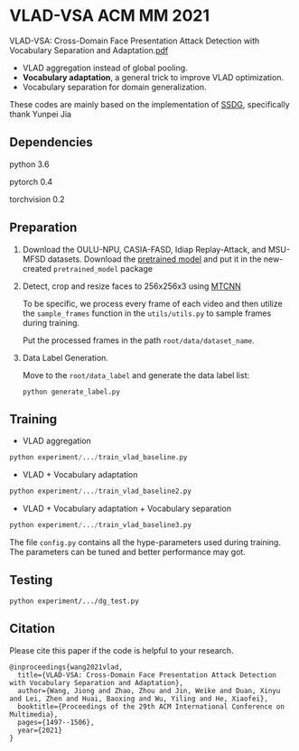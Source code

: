 # VLAD-VSA  ACM MM 2021
VLAD-VSA: Cross-Domain Face Presentation Attack Detection with Vocabulary Separation and Adaptation.[pdf](https://arxiv.org/abs/2202.10301)

- VLAD aggregation instead of global pooling.
- **Vocabulary adaptation**, a general trick to improve VLAD optimization.
- Vocabulary separation for domain generalization.

These codes are mainly based on the implementation of [SSDG](https://github.com/taylover-pei/SSDG-CVPR2020), specifically thank Yunpei Jia
## Dependencies
python 3.6

pytorch 0.4

torchvision 0.2

## Preparation
1. Download the OULU-NPU, CASIA-FASD, Idiap Replay-Attack, and MSU-MFSD datasets. Download the [pretrained model](https://github.com/taylover-pei/SSDG-CVPR2020/tree/master/pretrained_model) and put it in the new-created `pretrained_model` package 

2. Detect, crop and resize faces to 256x256x3 using [MTCNN](https://github.com/YYuanAnyVision/mxnet_mtcnn_face_detection)

   To be specific, we process every frame of each video and then utilize the `sample_frames` function in the `utils/utils.py` to sample frames during training.

   Put the processed frames in the path `root/data/dataset_name`.

3. Data Label Generation.

   Move to the `root/data_label` and generate the data label list:
   ```
   python generate_label.py
   ```
## Training
- VLAD aggregation
```python
python experiment/.../train_vlad_baseline.py
```
- VLAD + Vocabulary adaptation 
```python
python experiment/.../train_vlad_baseline2.py
```
- VLAD + Vocabulary adaptation + Vocabulary separation 
```python
python experiment/.../train_vlad_baseline3.py
```
The file `config.py` contains all the hype-parameters used during training. The parameters can be tuned and better performance may got.
## Testing
```
python experiment/.../dg_test.py
```
## Citation
Please cite this paper if the code is helpful to your research.
```
@inproceedings{wang2021vlad,
  title={VLAD-VSA: Cross-Domain Face Presentation Attack Detection with Vocabulary Separation and Adaptation},
  author={Wang, Jiong and Zhao, Zhou and Jin, Weike and Duan, Xinyu and Lei, Zhen and Huai, Baoxing and Wu, Yiling and He, Xiaofei},
  booktitle={Proceedings of the 29th ACM International Conference on Multimedia},
  pages={1497--1506},
  year={2021}
}
```
